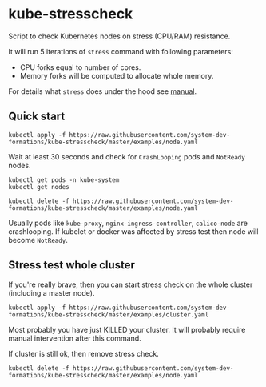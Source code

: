 # kube-stresscheck

Script to check Kubernetes nodes on stress (CPU/RAM) resistance.

It will run 5 iterations of `stress` command with following parameters:
- CPU forks equal to number of cores.
- Memory forks will be computed to allocate whole memory.

For details what `stress` does under the hood see [manual](https://linux.die.net/man/1/stress).

## Quick start

```
kubectl apply -f https://raw.githubusercontent.com/system-dev-formations/kube-stresscheck/master/examples/node.yaml
```

Wait at least 30 seconds and check for `CrashLooping` pods and `NotReady` nodes.

```
kubectl get pods -n kube-system
kubectl get nodes
```

```
kubectl delete -f https://raw.githubusercontent.com/system-dev-formations/kube-stresscheck/master/examples/node.yaml
```

Usually pods like `kube-proxy`, `nginx-ingress-controller`, `calico-node` are crashlooping. If kubelet or docker was affected by stress test then node will become `NotReady`.

## Stress test whole cluster

If you're really brave, then you can start stress check on the whole cluster (including a master node).

```
kubectl apply -f https://raw.githubusercontent.com/system-dev-formations/kube-stresscheck/master/examples/cluster.yaml
```

Most probably you have just KILLED your cluster. It will probably require manual intervention after this command.

If cluster is still ok, then remove stress check.
```
kubectl delete -f https://raw.githubusercontent.com/system-dev-formations/kube-stresscheck/master/examples/node.yaml
```
